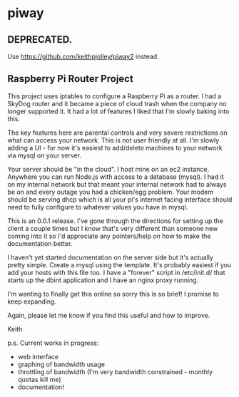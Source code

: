 # piway
## DEPRECATED.
Use https://github.com/keithpjolley/piway2 instead.

## Raspberry Pi Router Project
This project uses iptables to configure a Raspberry Pi as a router. I had a SkyDog router and it 
became a piece of cloud trash when the company no longer supported it. It had a lot of features
I liked that I'm slowly baking into this.

The key features here are parental controls and very severe restrictions on what can access your
network. This is not user friendly at all. I'm slowly adding a UI - for now it's easiest to add/delete
machines to your network via mysql on your server.

Your server should be "in the cloud". I host mine on an ec2 instance. Anywhere you can run Node.js
with access to a database (mysql). I had it on my internal network but that meant your internal
network had to always be on and every outage you had a chicken/egg problem. Your modem should be
serving dhcp which is all your pi's internet facing interface should need to fully configure to
whatever values you have in mysql.

This is an 0.0.1 release. I've gone through the directions for setting up the client a couple times
but I know that's very different than someone new coming into it so I'd appreciate any pointers/help
on how to make the documentation better.

I haven't yet started documentation on the server side but it's actually pretty simple. Create a
mysql using the template. It's probably easiest if you add your hosts with this file too. I have
a "forever" script in /etc/init.d/ that starts up the dbint application and I have an nginx proxy
running.

I'm wanting to finally get this online so sorry this is so brief!  I promise to keep expanding.

Again, please let me know if you find this useful and how to improve.

Keith

p.s.  Current works in progress:
* web interface
* graphing of bandwidth usage
* throttling of bandwidth (I'm very bandwidth constrained - monthly quotas kill me)
* documentation!
